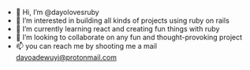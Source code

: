 - 👋 Hi, I’m @dayolovesruby
- 👀 I’m interested in building all kinds of projects using ruby on rails
- 🌱 I’m currently learning react and creating fun things with ruby
- 💞️ I’m looking to collaborate on any fun and thought-provoking project
- 📫 you can reach me by shooting me a mail dayoadewuyi@protonmail.com

<!---
dayolovesruby/dayolovesruby is a ✨ special ✨ repository because its `README.md` (this file) appears on your GitHub profile.
You can click the Preview link to take a look at your changes.
--->
